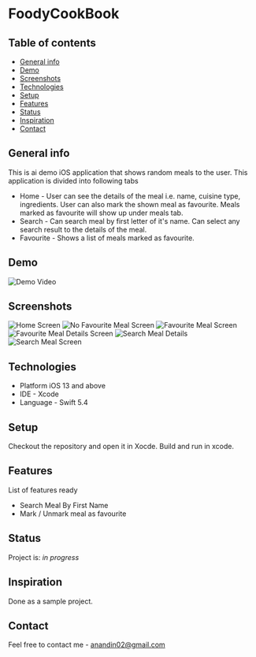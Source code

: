 # FoodyCookBook

## Table of contents
* [General info](#general-info)
* [Demo](#screenshots)
* [Screenshots](#screenshots)
* [Technologies](#technologies)
* [Setup](#setup)
* [Features](#features)
* [Status](#status)
* [Inspiration](#inspiration)
* [Contact](#contact)

## General info
This is ai demo iOS application that shows random meals to the user. This application is divided into  following tabs 
* Home - User can see the details of the meal i.e. name, cuisine type, ingredients. User can also mark the shown meal as favourite. Meals marked as favourite will show up under meals tab.
* Search - Can search meal by first letter of it's name. Can select any search result to the details of the meal.
* Favourite - Shows a list of meals marked as favourite.


## Demo

![Demo Video](./Demo/FoodyCookBook.gif "FoodyCookBook Demo")


## Screenshots

![Home Screen](./img/Home_Scren.png?raw=true "1. Home Screen")
![No Favourite Meal Screen](./img/No_Favourite_Meal.png?raw=true "2. No Connection Screen")
![Favourite Meal Screen](./img/Favourite.png?raw=true "3. Delete Employee Screen")
![Favourite Meal Details Screen](./img/Favourite_Meal_Details.png?raw=true "4. Confirm Delete Employee Screen")
![Search Meal Details](./img/Search_Meal_Details.png?raw=true "5. Sort Employee List")
![Search Meal Screen](./img/Search_Meal.png?raw=true "6. Employee Detail Screen")


## Technologies
* Platform iOS 13 and above
* IDE - Xcode
* Language - Swift 5.4


## Setup
Checkout the repository and open it in Xocde. Build and run in xcode.

## Features
List of features ready 
* Search Meal By First Name
* Mark / Unmark meal as favourite


## Status
Project is: _in progress_

## Inspiration
Done as a sample project.

## Contact
Feel free to contact me - anandin02@gmail.com
